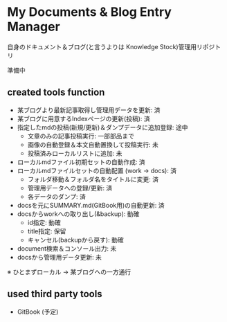 # My Documents & Blog Entry Manager

自身のドキュメント＆ブログ(と言うよりは Knowledge Stock)管理用リポジトリ

準備中

## created tools function

- 某ブログより最新記事取得し管理用データを更新: 済
- 某ブログに用意するIndexページの更新(投稿): 済
- 指定したmdの投稿(新規/更新)＆ダンプデータに追加登録: 途中
    - 文章のみの記事投稿実行: 一部部品まで
    - 画像の自動登録＆本文自動置換して投稿実行: 未
    - 投稿済みローカルリストに追加: 未
- ローカルmdファイル初期セットの自動作成: 済
- ローカルmdファイルセットの自動配置 (work -> docs): 済
    - フォルダ移動＆フォルダ名をタイトルに変更: 済
    - 管理用データへの登録/更新: 済
    - 各データのダンプ: 済
- docsを元にSUMMARY.md(GitBook用)の自動更新: 済
- docsからworkへの取り出し(&backup): 動確
    - id指定: 動確
    - title指定: 保留
    - キャンセル(backupから戻す): 動確
- document検索＆コンソール出力: 未
- docsから管理用データ更新: 未

※ ひとまずローカル -> 某ブログへの一方通行

## used third party tools

- GitBook (予定)